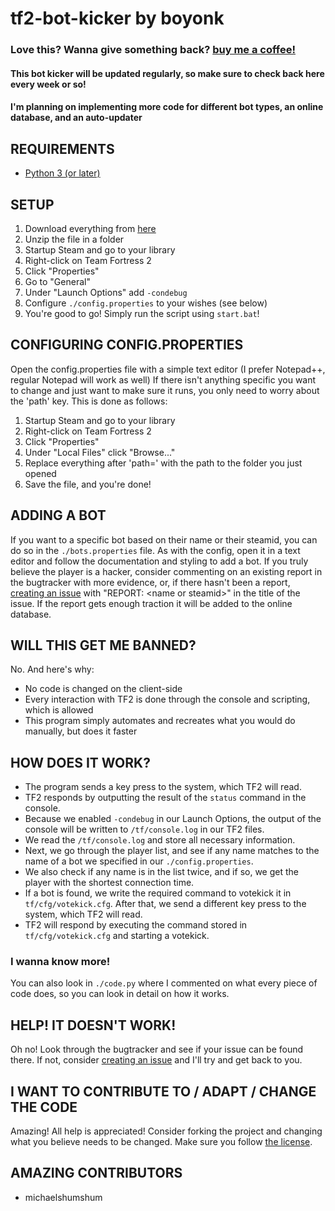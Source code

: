# tf2-bot-kicker by boyonk

### Love this? Wanna give something back? [buy me a coffee!](https://www.buymeacoff.ee/boyonk)

#### This bot kicker will be updated regularly, so make sure to check back here every week or so!
#### I'm planning on implementing more code for different bot types, an online database, and an auto-updater

## REQUIREMENTS
- [Python 3 (or later)](https://www.python.org/downloads/)

## SETUP
1. Download everything from [here](https://github.com/boyonkgit/tf2-bot-kicker/archive/refs/heads/main.zip)
2. Unzip the file in a folder
3. Startup Steam and go to your library
4. Right-click on Team Fortress 2
5. Click "Properties"
6. Go to "General"
7. Under "Launch Options" add `-condebug`
8. Configure `./config.properties` to your wishes (see below)
9. You're good to go! Simply run the script using `start.bat`!

## CONFIGURING CONFIG.PROPERTIES
Open the config.properties file with a simple text editor (I prefer Notepad++, regular Notepad will work as well)
If there isn't anything specific you want to change and just want to make sure it runs, you only need to worry about the 'path' key.
This is done as follows:
1. Startup Steam and go to your library
2. Right-click on Team Fortress 2
3. Click "Properties"
4. Under "Local Files" click "Browse..."
5. Replace everything after 'path=' with the path to the folder you just opened
6. Save the file, and you're done!

## ADDING A BOT
If you want to a specific bot based on their name or their steamid, you can do so in the `./bots.properties` file. As with the config,
open it in a text editor and follow the documentation and styling to add a bot. If you truly believe the player is a hacker,
consider commenting on an existing report in the bugtracker with more evidence, or, if there hasn't been a report, [creating an issue](https://github.com/boyonkgit/tf2-bot-kicker/issues/new) with "REPORT: \<name or steamid\>" in the title of the issue.
If the report gets enough traction it will be added to the online database.

## WILL THIS GET ME BANNED?
No. And here's why:
- No code is changed on the client-side
- Every interaction with TF2 is done through the console and scripting, which is allowed
- This program simply automates and recreates what you would do manually, but does it faster

## HOW DOES IT WORK?
- The program sends a key press to the system, which TF2 will read.
- TF2 responds by outputting the result of the `status` command in the console.
- Because we enabled `-condebug` in our Launch Options, the output of the console will
be written to `/tf/console.log` in our TF2 files.
- We read the `/tf/console.log` and store all necessary information.
- Next, we go through the player list, and see if any name matches to the name of a bot
we specified in our `./config.properties`.
- We also check if any name is in the list twice, and if so, we get the player with the shortest
connection time.
- If a bot is found, we write the required command to votekick it in `tf/cfg/votekick.cfg`.
After that, we send a different key press to the system, which TF2 will read.
- TF2 will respond by executing the command stored in `tf/cfg/votekick.cfg` and starting a votekick.

### I wanna know more!
You can also look in `./code.py` where I commented on what every piece of code does, so you can
look in detail on how it works.

## HELP! IT DOESN'T WORK!
Oh no! Look through the bugtracker and see if your issue can be found there. If not, consider [creating an issue](https://github.com/boyonkgit/tf2-bot-kicker/issues/new) and I'll try and get back to you.

## I WANT TO CONTRIBUTE TO / ADAPT / CHANGE THE CODE
Amazing! All help is appreciated! Consider forking the project and changing what you believe needs to be changed. Make sure you follow [the license](https://github.com/boyonkgit/tf2-bot-kicker/blob/main/LICENSE.md).

## AMAZING CONTRIBUTORS
- michaelshumshum
